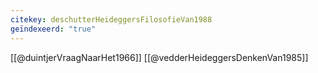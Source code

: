 ```yaml
---
citekey: deschutterHeideggersFilosofieVan1988
geïndexeerd: "true"
---
```

[[@duintjerVraagNaarHet1966]]
[[@vedderHeideggersDenkenVan1985]]


